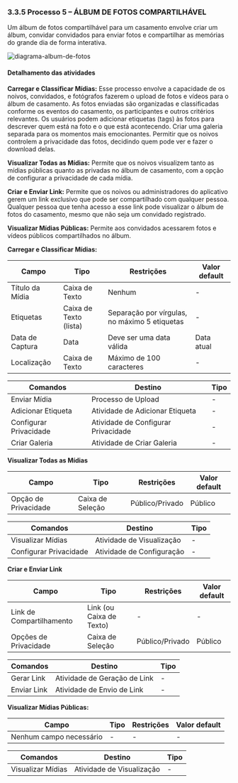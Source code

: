 ### 3.3.5 Processo 5 – ÁLBUM DE FOTOS COMPARTILHÁVEL

Um álbum de fotos compartilhável para um casamento envolve criar um álbum, convidar convidados para enviar fotos e compartilhar as memórias do grande dia de forma interativa.

![diagrama-album-de-fotos](https://github.com/ICEI-PUC-Minas-PMGES-TI/pmg-es-2023-2-ti2-3687100-depois-do-sim/assets/123561984/d1b00437-e869-4908-97a5-ae75e402cdd4)

#### Detalhamento das atividades

**Carregar e Classificar Mídias:** Esse processo envolve a capacidade de os noivos, convidados, e fotógrafos fazerem o upload de fotos e vídeos para o álbum de casamento. As fotos enviadas são organizadas e classificadas conforme os eventos do casamento, os participantes e outros critérios relevantes. Os usuários podem adicionar etiquetas (tags) às fotos para descrever quem está na foto e o que está acontecendo. Criar uma galeria separada para os momentos mais emocionantes. Permitir que os noivos controlem a privacidade das fotos, decidindo quem pode ver e fazer o download delas.

**Visualizar Todas as Mídias:** Permite que os noivos visualizem tanto as mídias públicas quanto as privadas no álbum de casamento, com a opção de configurar a privacidade de cada mídia.

**Criar e Enviar Link:** Permite que os noivos ou administradores do aplicativo gerem um link exclusivo que pode ser compartilhado com qualquer pessoa. Qualquer pessoa que tenha acesso a esse link pode visualizar o álbum de fotos do casamento, mesmo que não seja um convidado registrado.

**Visualizar Mídias Públicas:** Permite aos convidados acessarem fotos e vídeos públicos compartilhados no álbum. 

**Carregar e Classificar Mídias:**

| **Campo**       | **Tipo**         | **Restrições** | **Valor default** |
| ---             | ---              | ---            | ---               |
| Título da Mídia	 | Caixa de Texto	  |     Nenhum           |     -              |
| Etiquetas  |      Caixa de Texto (lista)	     |       Separação por vírgulas, no máximo 5 etiquetas	         |       -            |
| Data de Captura	           | Data  | Deve ser uma data válida	 |      Data atual          |
| Localização           | Caixa de Texto   | Máximo de 100 caracteres	 |        -   |

| **Comandos**         |  **Destino**                   | **Tipo** |
| ---                  | ---                            | ---               |
| Enviar Mídia | Processo de Upload	  | - |
| Adicionar Etiqueta       |              Atividade de Adicionar Etiqueta                  |         -          |
| Configurar Privacidade               | Atividade de Configurar Privacidade              | -           |
| Criar Galeria            | Atividade de Criar Galeria  |         -          |


**Visualizar Todas as Mídias**

| **Campo**       | **Tipo**         | **Restrições** | **Valor default** |
| ---             | ---              | ---            | ---               |
| Opção de Privacidade	 | Caixa de Seleção	  |       Público/Privado	         |         Público          |

| **Comandos**         |  **Destino**                   | **Tipo**          |
| ---                  | ---                            | ---               |
| Visualizar Mídias	 | Atividade de Visualização	  | -|
|         Configurar Privacidade	             |             Atividade de Configuração	                   |       -            |


**Criar e Enviar Link**

| **Campo**       | **Tipo**         | **Restrições** | **Valor default** |
| ---             | ---              | ---            | ---               |
| Link de Compartilhamento		 | Link (ou Caixa de Texto)	  |       -	         |         -          |
| Opções de Privacidade			 | Caixa de Seleção		  |       Público/Privado	         |         Público          |


| **Comandos**         |  **Destino**                   | **Tipo**          |
| ---                  | ---                            | ---               |
| Gerar Link		 | Atividade de Geração de Link		  | -|
|         Enviar Link		             |             Atividade de Envio de Link		                   |       -            |


**Visualizar Mídias Públicas:**

| **Campo**       | **Tipo**         | **Restrições** | **Valor default** |
| ---             | ---              | ---            | ---               |
| Nenhum campo necessário		 | -	  |       -         |       -          |

| **Comandos**         |  **Destino**                   | **Tipo**          |
| ---                  | ---                            | ---               |
| Visualizar Mídias	 | Atividade de Visualização	  | - |
